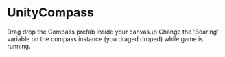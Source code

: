 # UnityCompass


Drag drop the Compass prefab inside your canvas.\n
Change the 'Bearing' variable on the compass instance (you draged droped) while game is running.

